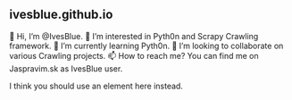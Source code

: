 ## ivesblue.github.io

👋 Hi, I’m @IvesBlue.
👀 I’m interested in Pyth0n and Scrapy Crawling framework.
🌱 I’m currently learning Pyth0n.
💞️ I’m looking to collaborate on various Crawling projects.
📫 How to reach me? You can find me on Jaspravim.sk as IvesBlue user.

I think you should use an
<python> element here instead.<python>
